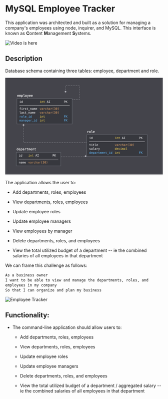 # MySQL Employee Tracker

This application was architected and built as a solution for managing a company's employees using node, inquirer, and MySQL. This interface is known as **C**ontent **M**anagement **S**ystems.

![Video is here](https://drive.google.com/file/d/14g2VK5CPcmv9ZZZ604ljnnXfp8h1RdgA/view)

## Description

Database schema containing three tables: employee, department and role.

![Database Schema](Assets/schema.png)
  
The application allows the user to:

  * Add departments, roles, employees

  * View departments, roles, employees

  * Update employee roles

  * Update employee managers

  * View employees by manager

  * Delete departments, roles, and employees

  * View the total utilized budget of a department -- ie the combined salaries of all employees in that department

We can frame this challenge as follows:

```
As a business owner
I want to be able to view and manage the departments, roles, and employees in my company
So that I can organize and plan my business
```

![Employee Tracker](Assets/video.gif)

## Functionality:

* The command-line application should allow users to:

  * Add departments, roles, employees

  * View departments, roles, employees

  * Update employee roles

  * Update employee managers

  * Delete departments, roles, and employees

  * View the total utilized budget of a department / aggregated salary -- ie the combined salaries of all employees in that department

